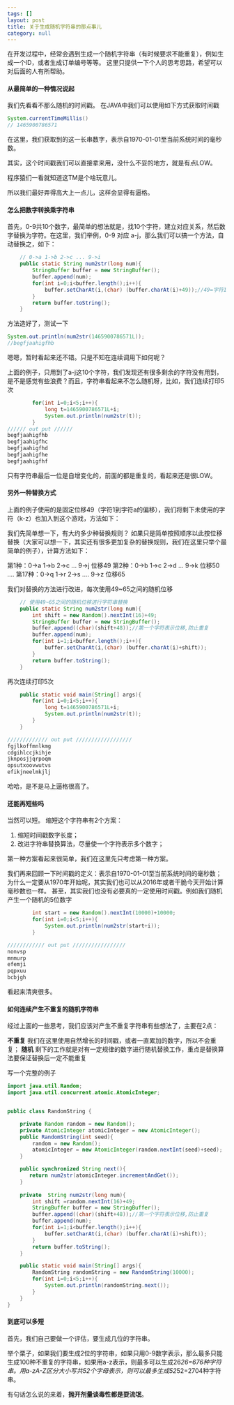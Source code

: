 ```yaml
---
tags: []
layout: post
title: 关于生成随机字符串的那点事儿
category: null
---
```

在开发过程中，经常会遇到生成一个随机字符串（有时候要求不能重复），例如生成一个ID，或者生成订单编号等等。
这里只提供一下个人的思考思路，希望可以对后面的人有所帮助。

#### 从最简单的一种情况说起 

我们先看看不那么随机的时间戳。
在JAVA中我们可以使用如下方式获取时间戳

```java
System.currentTimeMillis()
// 1465900786571
```

在这里，我们获取到的这一长串数字，表示自1970-01-01至当前系统时间的毫秒数。

其实，这个时间戳我们可以直接拿来用，没什么不妥的地方，就是有点LOW。

程序猿们一看就知道这TM是个啥玩意儿。

所以我们最好弄得高大上一点儿，这样会显得有逼格。

#### 怎么把数字转换乘字符串

首先，0-9共10个数字，最简单的想法就是，找10个字符，建立对应关系，然后数字替换为字符。在这里，我们举例，0-9 对应 a-j，那么我们可以搞一个方法，自动替换之，如下：

```java
    // 0->a 1->b 2->c ... 9->i
    public static String num2str(long num){
        StringBuffer buffer = new StringBuffer();
        buffer.append(num);
        for(int i=0;i<buffer.length();i++){
            buffer.setCharAt(i,(char) (buffer.charAt(i)+49));//49=字符1到字符a的位移
        }
        return buffer.toString();
    }
```

方法造好了，测试一下

```java
System.out.println(num2str(1465900786571L));
//begfjaahigfhb
```
嗯嗯，暂时看起来还不错。只是不知在连续调用下如何呢？

上面的例子，只用到了a-j这10个字符，我们发现还有很多剩余的字符没有用到，是不是感觉有些浪费？而且，字符串看起来不怎么随机呀，比如，我们连续打印5次

```java
        for(int i=0;i<5;i++){
            long t=1465900786571L+i;
            System.out.println(num2str(t));
        }
////// out put //////
begfjaahigfhb
begfjaahigfhc
begfjaahigfhd
begfjaahigfhe
begfjaahigfhf
```

只有字符串最后一位是自增变化的，前面的都是重复的，看起来还是很LOW。

#### 另外一种替换方式

上面的例子使用的是固定位移49（字符1到字符a的偏移），我们将剩下未使用的字符（k-z）也加入到这个游戏，方法如下：

我们先简单想一下，有大约多少种替换规则？
如果只是简单按照顺序以此按位移替换（大家可以想一下，其实还有很多更加复杂的替换规则，我们在这里只举个最简单的例子），计算方法如下：

第1种：0->a      1->b      2->c     ...      9->j       位移49
第2种：0->b      1->c      2->d     ...      9->k       位移50
....
第17种：0->q      1->r      2->s     ....     9->z       位移65

我们对替换的方法进行改进，每次使用49~65之间的随机位移

```java
    // 使用49~65之间的随机位移进行字符串替换
    public static String num2str(long num){
        int shift = new Random().nextInt(16)+49;
        StringBuffer buffer = new StringBuffer();
		buffer.append((char)(shift+48));//第一个字符表示位移,防止重复
        buffer.append(num);
        for(int i=1;i<buffer.length();i++){
            buffer.setCharAt(i,(char) (buffer.charAt(i)+shift));
        }
        return buffer.toString();
    }
```

再次连续打印5次

```java
    public static void main(String[] args){
        for(int i=0;i<5;i++){
            long t=1465900786571L+i;
            System.out.println(num2str(t));
        }
    }

///////////// out put //////////////////
fgjlkoffmnlkmg
cdgihlccjkihje
jknposjjqrpoqm
opsutxoovwutvs
efikjneelmkjlj
```

哈哈，是不是马上逼格很高了。


#### 还能再短些吗
当然可以短。
缩短这个字符串有2个方案：
1. 缩短时间戳数字长度；
2. 改进字符串替换算法，尽量使一个字符表示多个数字；

第一种方案看起来很简单，我们在这里先只考虑第一种方案。

我们再来回顾一下时间戳的定义：表示自1970-01-01至当前系统时间的毫秒数；
为什么一定要从1970年开始呢，其实我们也可以从2016年或者干脆今天开始计算毫秒数也一样。
甚至，其实我们也没有必要真的一定使用时间戳。例如我们随机产生一个随机的5位数字

```java
        int start = new Random().nextInt(10000)+10000;
        for(int i=0;i<5;i++){
            System.out.println(num2str(start+i));
        }

//////////// out put /////////////////
nonvsp
mnmurp
efemji
pqpxuu
bcbjgh
```

看起来清爽很多。

#### 如何连续产生不重复的随机字符串
经过上面的一些思考，我们应该对产生不重复字符串有些想法了，主要在2点：

**不重复**
我们在这里使用自然增长的时间戳，或者一直累加的数字，所以不会重复；
**随机**
剩下的工作就是对有一定规律的数字进行随机替换工作，重点是替换算法要保证替换后一定不能重复

写一个完整的例子

```java
import java.util.Random;
import java.util.concurrent.atomic.AtomicInteger;


public class RandomString {

    private Random random = new Random();
    private AtomicInteger atomicInteger = new AtomicInteger();
    public RandomString(int seed){
        random = new Random();
        atomicInteger = new AtomicInteger(random.nextInt(seed)+seed);
    }

    public synchronized String next(){
       return num2str(atomicInteger.incrementAndGet());
    }
	
    private  String num2str(long num){
        int shift =random.nextInt(16)+49;
        StringBuffer buffer = new StringBuffer();
		buffer.append((char)(shift+48));//第一个字符表示位移,防止重复
        buffer.append(num);
        for(int i=1;i<buffer.length();i++){
            buffer.setCharAt(i,(char) (buffer.charAt(i)+shift));
        }
        return buffer.toString();
    }

    public static void main(String[] args){
        RandomString randomString = new RandomString(10000);
        for(int i=0;i<5;i++){
            System.out.println(randomString.next());
        }
    }
}
```


#### 到底可以多短

首先，我们自己要做一个评估，要生成几位的字符串。

举个栗子，如果我们要生成2位的字符串，如果只用0-9数字表示，那么最多只能生成100种不重复的字符串，如果用a-z表示，则最多可以生成26*26=676种字符串。用a-zA-Z区分大小写共52个字母表示，则可以最多生成52*52=2704种字符串。

有句话怎么说的来着，**抛开剂量谈毒性都是耍流氓**。

